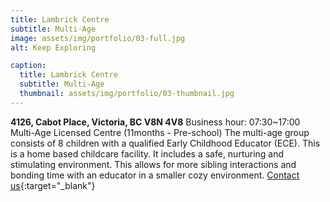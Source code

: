 ```yaml
---
title: Lambrick Centre
subtitle: Multi-Age
image: assets/img/portfolio/03-full.jpg
alt: Keep Exploring

caption:
  title: Lambrick Centre
  subtitle: Multi-Age
  thumbnail: assets/img/portfolio/03-thumbnail.jpg
---
```

**4126, Cabot Place, Victoria, BC V8N 4V8** Business hour: 07:30~17:00  
Multi-Age Licensed Centre (11months - Pre-school) The multi-age group consists of 8 children with a qualified Early Childhood Educator (ECE). This is a home based childcare facility. It includes a safe, nurturing and stimulating environment. This allows for more sibling interactions and bonding time with an educator in a smaller cozy environment. [Contact us](https://37be2d10fns.typeform.com/to/P46qj3u9){:target="_blank"}  
